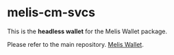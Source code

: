 # melis-cm-svcs

This is the **headless wallet** for the Melis Wallet package.

Please refer to the main repository. [Melis Wallet](https://github.com/melis-wallet/melis-cm-client).